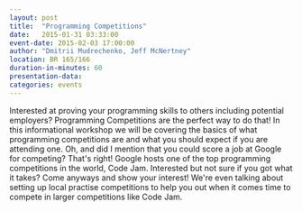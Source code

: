 ```yaml
---
layout: post
title:  "Programming Competitions"
date:   2015-01-31 03:33:00
event-date: 2015-02-03 17:00:00
author: "Dmitrii Mudrechenko, Jeff McNertney"
location: BR 165/166
duration-in-minutes: 60
presentation-data: 
categories: events
---
```


Interested at proving your programming skills to others including potential employers? Programming Competitions are the perfect way to do that! In this informational workshop we will be covering the basics of what programming competitions are and what you should expect if you are attending one. Oh, and did I mention that you could score a job at Google for competing? That's right! Google hosts one of the top programming competitions in the world, Code Jam. Interested but not sure if you got what it takes? Come anyways and show your interest! We're even talking about setting up local practise competitions to help you out when it comes time to compete in larger competitions like Code Jam.  

